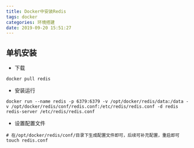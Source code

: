 ```yaml
---
title: Docker中安装Redis
tags: docker
categories: 环境搭建
date: 2019-09-20 15:51:27
---
```



## 单机安装

- 下载

```shell
docker pull redis
```

- 安装运行

```shell
docker run --name redis -p 6379:6379 -v /opt/docker/redis/data:/data -v /opt/docker/redis/conf/redis.conf:/etc/redis/redis.conf -d redis redis-server /etc/redis/redis.conf
```

- 设置配置文件

```shell
# 在/opt/docker/redis/conf/目录下生成配置文件即可，后续可补充配置，重启即可
touch redis.conf
```

